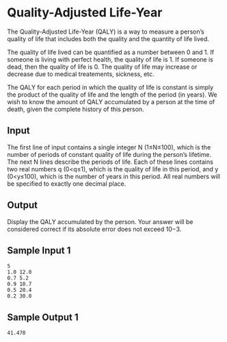# Quality-Adjusted Life-Year

The Quality-Adjusted Life-Year (QALY) is a way to measure a person’s quality of life that includes both the quality and the quantity of life lived.

The quality of life lived can be quantified as a number between 0 and 1. If someone is living with perfect health, the quality of life is 1. If someone is dead, then the quality of life is 0. The quality of life may increase or decrease due to medical treatements, sickness, etc.

The QALY for each period in which the quality of life is constant is simply the product of the quality of life and the length of the period (in years). We wish to know the amount of QALY accumulated by a person at the time of death, given the complete history of this person.

## Input 
The first line of input contains a single integer N (1≤N≤100), which is the number of periods of constant quality of life during the person’s lifetime. The next N
lines describe the periods of life. Each of these lines contains two real numbers q (0<q≤1), which is the quality of life in this period, and y (0<y≤100), which is the number of years in this period. All real numbers will be specified to exactly one decimal place.
## Output

Display the QALY accumulated by the person. Your answer will be considered correct if its absolute error does not exceed 10−3.

## Sample Input 1 	
```
5
1.0 12.0
0.7 5.2
0.9 10.7
0.5 20.4
0.2 30.0
```

## Sample Output 1
```
41.470
```
